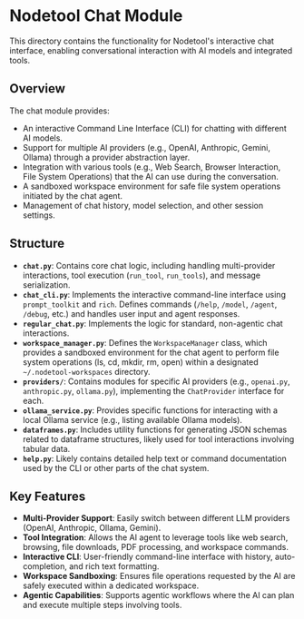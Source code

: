 # Nodetool Chat Module

This directory contains the functionality for Nodetool's interactive chat interface, enabling conversational interaction with AI models and integrated tools.

## Overview

The chat module provides:

- An interactive Command Line Interface (CLI) for chatting with different AI models.
- Support for multiple AI providers (e.g., OpenAI, Anthropic, Gemini, Ollama) through a provider abstraction layer.
- Integration with various tools (e.g., Web Search, Browser Interaction, File System Operations) that the AI can use during the conversation.
- A sandboxed workspace environment for safe file system operations initiated by the chat agent.
- Management of chat history, model selection, and other session settings.

## Structure

- **`chat.py`**: Contains core chat logic, including handling multi-provider interactions, tool execution (`run_tool`, `run_tools`), and message serialization.
- **`chat_cli.py`**: Implements the interactive command-line interface using `prompt_toolkit` and `rich`. Defines commands (`/help`, `/model`, `/agent`, `/debug`, etc.) and handles user input and agent responses.
- **`regular_chat.py`**: Implements the logic for standard, non-agentic chat interactions.
- **`workspace_manager.py`**: Defines the `WorkspaceManager` class, which provides a sandboxed environment for the chat agent to perform file system operations (ls, cd, mkdir, rm, open) within a designated `~/.nodetool-workspaces` directory.
- **`providers/`**: Contains modules for specific AI providers (e.g., `openai.py`, `anthropic.py`, `ollama.py`), implementing the `ChatProvider` interface for each.
- **`ollama_service.py`**: Provides specific functions for interacting with a local Ollama service (e.g., listing available Ollama models).
- **`dataframes.py`**: Includes utility functions for generating JSON schemas related to dataframe structures, likely used for tool interactions involving tabular data.
- **`help.py`**: Likely contains detailed help text or command documentation used by the CLI or other parts of the chat system.

## Key Features

- **Multi-Provider Support**: Easily switch between different LLM providers (OpenAI, Anthropic, Ollama, Gemini).
- **Tool Integration**: Allows the AI agent to leverage tools like web search, browsing, file downloads, PDF processing, and workspace commands.
- **Interactive CLI**: User-friendly command-line interface with history, auto-completion, and rich text formatting.
- **Workspace Sandboxing**: Ensures file operations requested by the AI are safely executed within a dedicated workspace.
- **Agentic Capabilities**: Supports agentic workflows where the AI can plan and execute multiple steps involving tools.
